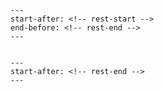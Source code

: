 ```{include} ../README.md
---
start-after: <!-- rest-start -->
end-before: <!-- rest-end -->
---
```

```{include} ../../AUTHORS.md
```

```{include} ../README.md
---
start-after: <!-- rest-end -->
---
```
